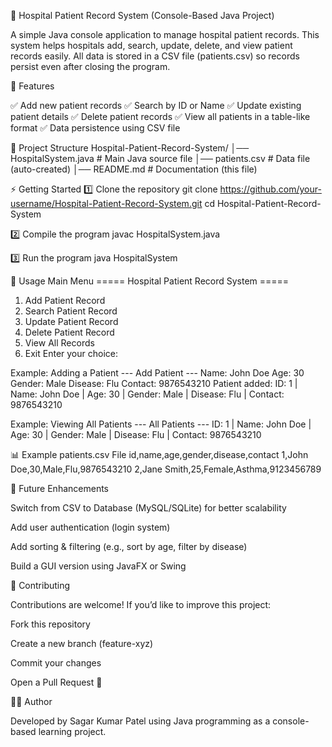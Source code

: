 🏥 Hospital Patient Record System (Console-Based Java Project)



A simple Java console application to manage hospital patient records.
This system helps hospitals add, search, update, delete, and view patient records easily.
All data is stored in a CSV file (patients.csv) so records persist even after closing the program.

🚀 Features

✅ Add new patient records
✅ Search by ID or Name
✅ Update existing patient details
✅ Delete patient records
✅ View all patients in a table-like format
✅ Data persistence using CSV file

📂 Project Structure
Hospital-Patient-Record-System/
│── HospitalSystem.java   # Main Java source file
│── patients.csv          # Data file (auto-created)
│── README.md             # Documentation (this file)

⚡ Getting Started
1️⃣ Clone the repository
git clone https://github.com/your-username/Hospital-Patient-Record-System.git
cd Hospital-Patient-Record-System

2️⃣ Compile the program
javac HospitalSystem.java

3️⃣ Run the program
java HospitalSystem

📖 Usage
Main Menu
===== Hospital Patient Record System =====
1. Add Patient Record
2. Search Patient Record
3. Update Patient Record
4. Delete Patient Record
5. View All Records
6. Exit
Enter your choice:

Example: Adding a Patient
--- Add Patient ---
Name: John Doe
Age: 30
Gender: Male
Disease: Flu
Contact: 9876543210
Patient added: ID: 1 | Name: John Doe | Age: 30 | Gender: Male | Disease: Flu | Contact: 9876543210

Example: Viewing All Patients
--- All Patients ---
ID: 1 | Name: John Doe | Age: 30 | Gender: Male | Disease: Flu | Contact: 9876543210

📊 Example patients.csv File
id,name,age,gender,disease,contact
1,John Doe,30,Male,Flu,9876543210
2,Jane Smith,25,Female,Asthma,9123456789

🌟 Future Enhancements

Switch from CSV to Database (MySQL/SQLite) for better scalability

Add user authentication (login system)

Add sorting & filtering (e.g., sort by age, filter by disease)

Build a GUI version using JavaFX or Swing

🤝 Contributing

Contributions are welcome!
If you’d like to improve this project:

Fork this repository

Create a new branch (feature-xyz)

Commit your changes

Open a Pull Request 🚀


👨‍💻 Author

Developed by Sagar Kumar Patel using Java programming as a console-based learning project.